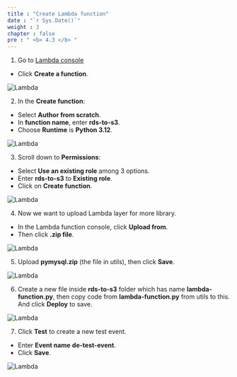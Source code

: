 ```yaml
---
title : "Create Lambda function"
date : "`r Sys.Date()`"
weight : 3
chapter : false
pre : " <b> 4.3 </b> "
---
```



1. Go to [Lambda console](https://console.aws.amazon.com/lambda/home)
  + Click **Create a function**.

![Lambda](/images/4.datastorage/09-create_lambda_function.png)

2. In the **Create function**:
  + Select **Author from scratch**.
  + In **function name**, enter **rds-to-s3**.
  + Choose **Runtime** is **Python 3.12**.

![Lambda](/images/4.datastorage/10-choose_function_type.png)

3. Scroll down to **Permissions**:
  + Select **Use an existing role** among 3 options.
  + Enter **rds-to-s3** to **Existing role**.
  + Click on **Create function**.

![Lambda](/images/4.datastorage/11-choose_permission.png)

4. Now we want to upload Lambda layer for more library.
  + In the Lambda function console, click **Upload from**.
  + Then click **.zip file**.

![Lambda](/images/4.datastorage/12-upload_lambda_layers.png)

5. Upload **pymysql.zip** (the file in utils), then click **Save**.

![Lambda](/images/4.datastorage/13-upload_pymysql.png)

6. Create a new file inside **rds-to-s3** folder which has name **lambda-function.py**, then copy code from **lambda-function.py** from utils to this. And click **Deploy** to save.

![Lambda](/images/4.datastorage/14-code_lambda_function.png)

7. Click **Test** to create a new test event.
  + Enter **Event name** **de-test-event**.
  + Click **Save**.

![Lambda](/images/4.datastorage/15-create_test_event.png)